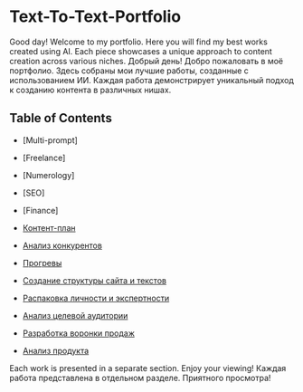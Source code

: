# Text-To-Text-Portfolio

Good day! Welcome to my portfolio. Here you will find my best works created using AI. Each piece showcases a unique approach to content creation across various niches.
Добрый день! Добро пожаловать в моё портфолио. Здесь собраны мои лучшие работы, созданные с использованием ИИ. Каждая работа демонстрирует уникальный подход к созданию контента в различных нишах.

## Table of Contents

- [Multi-prompt]
- [Freelance]
- [Numerology]
- [SEO]
- [Finance]

- [Контент-план](content-plan/)
- [Анализ конкурентов](competitor-analysis/)
- [Прогревы](warm-ups/)
- [Создание структуры сайта и текстов](site-structure/)
- [Распаковка личности и экспертности](personality-unpacking/)
- [Анализ целевой аудитории](target-audience-analysis/)
- [Разработка воронки продаж](sales-funnel-development/)
- [Анализ продукта](product-analysis/)
  
Each work is presented in a separate section. Enjoy your viewing!
Каждая работа представлена в отдельном разделе. Приятного просмотра!
